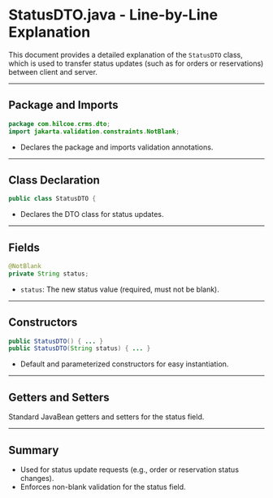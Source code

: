 # StatusDTO.java - Line-by-Line Explanation

This document provides a detailed explanation of the `StatusDTO` class, which is used to transfer status updates (such as for orders or reservations) between client and server.

---

## Package and Imports

```java
package com.hilcoe.crms.dto;
import jakarta.validation.constraints.NotBlank;
```
- Declares the package and imports validation annotations.

---

## Class Declaration

```java
public class StatusDTO {
```
- Declares the DTO class for status updates.

---

## Fields

```java
@NotBlank
private String status;
```
- `status`: The new status value (required, must not be blank).

---

## Constructors

```java
public StatusDTO() { ... }
public StatusDTO(String status) { ... }
```
- Default and parameterized constructors for easy instantiation.

---

## Getters and Setters

Standard JavaBean getters and setters for the status field.

---

## Summary
- Used for status update requests (e.g., order or reservation status changes).
- Enforces non-blank validation for the status field.
